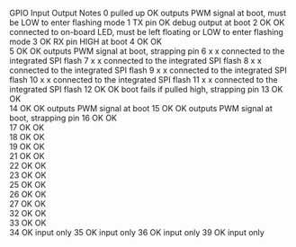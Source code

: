 GPIO	Input	    Output	    Notes
0	    pulled up	OK	        outputs PWM signal at boot, must be LOW to enter flashing mode
1	    TX pin	    OK	        debug output at boot
2	    OK	        OK	        connected to on-board LED, must be left floating or LOW to enter flashing mode
3	    OK	        RX pin	    HIGH at boot
4	    OK	        OK	
5	    OK	        OK	        outputs PWM signal at boot, strapping pin
6	    x	        x	        connected to the integrated SPI flash
7	    x	        x	        connected to the integrated SPI flash
8	    x	        x	        connected to the integrated SPI flash
9	    x	        x	        connected to the integrated SPI flash
10	    x	        x	        connected to the integrated SPI flash
11	    x	        x	        connected to the integrated SPI flash
12	    OK	        OK	        boot fails if pulled high, strapping pin
13	    OK	        OK	
14	    OK	        OK	        outputs PWM signal at boot
15	    OK	        OK	        outputs PWM signal at boot, strapping pin
16	    OK	        OK	
17	    OK	        OK	
18	    OK	        OK	
19	    OK	        OK	
21	    OK	        OK	
22	    OK	        OK	
23	    OK	        OK	
25	    OK	        OK	
26	    OK	        OK	
27	    OK	        OK	
32	    OK	        OK	
33	    OK	        OK	
34	    OK		                input only
35	    OK		                input only
36	    OK		                input only
39	    OK		                input only